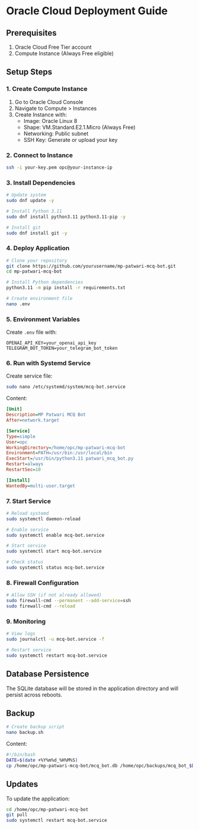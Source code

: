 # Oracle Cloud Deployment Guide

## Prerequisites

1. Oracle Cloud Free Tier account
2. Compute Instance (Always Free eligible)

## Setup Steps

### 1. Create Compute Instance

1. Go to Oracle Cloud Console
2. Navigate to Compute > Instances
3. Create Instance with:
   - Image: Oracle Linux 8
   - Shape: VM.Standard.E2.1.Micro (Always Free)
   - Networking: Public subnet
   - SSH Key: Generate or upload your key

### 2. Connect to Instance

```bash
ssh -i your-key.pem opc@your-instance-ip
```

### 3. Install Dependencies

```bash
# Update system
sudo dnf update -y

# Install Python 3.11
sudo dnf install python3.11 python3.11-pip -y

# Install git
sudo dnf install git -y
```

### 4. Deploy Application

```bash
# Clone your repository
git clone https://github.com/yourusername/mp-patwari-mcq-bot.git
cd mp-patwari-mcq-bot

# Install Python dependencies
python3.11 -m pip install -r requirements.txt

# Create environment file
nano .env
```

### 5. Environment Variables

Create `.env` file with:

```
OPENAI_API_KEY=your_openai_api_key
TELEGRAM_BOT_TOKEN=your_telegram_bot_token
```

### 6. Run with Systemd Service

Create service file:

```bash
sudo nano /etc/systemd/system/mcq-bot.service
```

Content:

```ini
[Unit]
Description=MP Patwari MCQ Bot
After=network.target

[Service]
Type=simple
User=opc
WorkingDirectory=/home/opc/mp-patwari-mcq-bot
Environment=PATH=/usr/bin:/usr/local/bin
ExecStart=/usr/bin/python3.11 patwari_mcq_bot.py
Restart=always
RestartSec=10

[Install]
WantedBy=multi-user.target
```

### 7. Start Service

```bash
# Reload systemd
sudo systemctl daemon-reload

# Enable service
sudo systemctl enable mcq-bot.service

# Start service
sudo systemctl start mcq-bot.service

# Check status
sudo systemctl status mcq-bot.service
```

### 8. Firewall Configuration

```bash
# Allow SSH (if not already allowed)
sudo firewall-cmd --permanent --add-service=ssh
sudo firewall-cmd --reload
```

### 9. Monitoring

```bash
# View logs
sudo journalctl -u mcq-bot.service -f

# Restart service
sudo systemctl restart mcq-bot.service
```

## Database Persistence

The SQLite database will be stored in the application directory and will persist across reboots.

## Backup

```bash
# Create backup script
nano backup.sh
```

Content:

```bash
#!/bin/bash
DATE=$(date +%Y%m%d_%H%M%S)
cp /home/opc/mp-patwari-mcq-bot/mcq_bot.db /home/opc/backups/mcq_bot_$DATE.db
```

## Updates

To update the application:

```bash
cd /home/opc/mp-patwari-mcq-bot
git pull
sudo systemctl restart mcq-bot.service
```

